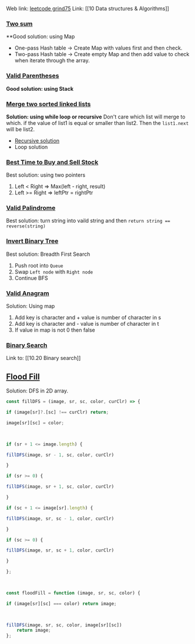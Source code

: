 Web link: [leetcode grind75](https://www.techinterviewhandbook.org/grind75)
Link: [[10 Data structures & Algorithms]]
### [Two sum](https://leetcode.com/problems/two-sum)
**Good solution: using Map
   - One-pass Hash table -> Create Map with values first and then check.
   - Two-pass Hash table -> Create empty Map and then add value to check when iterate through the array.
### [Valid Parentheses](https://leetcode.com/problems/valid-parentheses)
**Good solution: using Stack**
### [Merge two sorted linked lists](https://leetcode.com/problems/merge-two-sorted-lists/)
**Solution: using while loop or recursive**
Don't care which list will merge to which. if the value of list1 is equal or smaller than list2. Then the `list1.next` will be list2.
- [Recursive solution](https://authorslog.com/blog/oXmSPEGRc3?title=21-merge-two-sorted-lists)
- Loop solution
### [Best Time to Buy and Sell Stock](https://leetcode.com/problems/best-time-to-buy-and-sell-stock)
Best solution: using two pointers
1. Left < Right  => Max(left - right, result)
2. Left >= Right => leftPtr = rightPtr
### [Valid Palindrome](https://leetcode.com/problems/valid-palindrome)
Best solution: turn string into vaild string and then 
`return string == reverse(string)`
### [Invert Binary Tree](https://leetcode.com/problems/invert-binary-tree)
Best solution: Breadth First Search
1. Push root into `Queue`
2. Swap `Left node` with `Right node`
3. Continue BFS
### [Valid Anagram](https://leetcode.com/problems/valid-anagram)
Solution: Using map
1. Add key is character and + value is number of character in s 
2. Add key is character and - value is number of character in t
3. If value in map is not 0 then false
### [Binary Search](https://leetcode.com/problems/binary-search)
Link to: [[10.20 Binary search]]
## [Flood Fill](https://leetcode.com/problems/flood-fill)

Solution: DFS in 2D array.
```js
const fillDFS = (image, sr, sc, color, curClr) => {

if (image[sr]?.[sc] !== curClr) return;

image[sr][sc] = color;

  

if (sr + 1 <= image.length) {

fillDFS(image, sr - 1, sc, color, curClr)

}

if (sr >= 0) {

fillDFS(image, sr + 1, sc, color, curClr)

}

if (sc + 1 <= image[sr].length) {

fillDFS(image, sr, sc - 1, color, curClr)

}

if (sc >= 0) {

fillDFS(image, sr, sc + 1, color, curClr)

}

};

  

const floodFill = function (image, sr, sc, color) {

if (image[sr][sc] === color) return image;

  

fillDFS(image, sr, sc, color, image[sr][sc])
	return image;
};
```


















